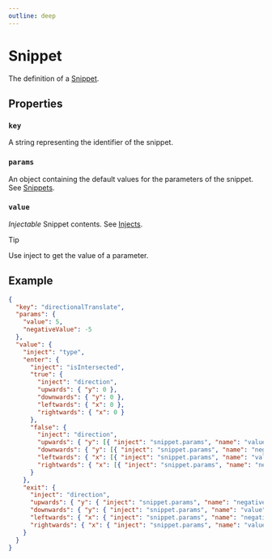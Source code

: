 ```yaml
---
outline: deep
---
```


# Snippet

The definition of a [Snippet](/create/snippets).

## Properties

### `key`

A string representing the identifier of the snippet.

### `params`

An object containing the default values for the parameters of the snippet. See [Snippets](/create/snippets#parameters).

### `value`

_Injectable_ Snippet contents. See [Injects](/create/injects).

> [!TIP]
> Use inject <InjectRef inject="snippet.params" /> to get the value of a parameter.

## Example

```json
{
  "key": "directionalTranslate",
  "params": {
    "value": 5,
    "negativeValue": -5
  },
  "value": {
    "inject": "type",
    "enter": {
      "inject": "isIntersected",
      "true": {
        "inject": "direction",
        "upwards": { "y": 0 },
        "downwards": { "y": 0 },
        "leftwards": { "x": 0 },
        "rightwards": { "x": 0 }
      },
      "false": {
        "inject": "direction",
        "upwards": { "y": [{ "inject": "snippet.params", "name": "value" }, 0] },
        "downwards": { "y": [{ "inject": "snippet.params", "name": "negativeValue" }, 0] },
        "leftwards": { "x": [{ "inject": "snippet.params", "name": "value" }, 0] },
        "rightwards": { "x": [{ "inject": "snippet.params", "name": "negativeValue" }, 0] }
      }
    },
    "exit": {
      "inject": "direction",
      "upwards": { "y": { "inject": "snippet.params", "name": "negativeValue" } },
      "downwards": { "y": { "inject": "snippet.params", "name": "value" } },
      "leftwards": { "x": { "inject": "snippet.params", "name": "negativeValue" } },
      "rightwards": { "x": { "inject": "snippet.params", "name": "value" } }
    }
  }
}
```
